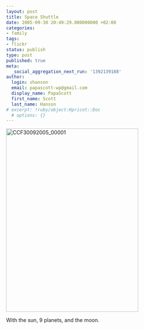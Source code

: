```yaml
---
layout: post
title: Space Shuttle
date: 2005-09-30 20:49:29.000000000 +02:00
categories:
- family
tags:
- flickr
status: publish
type: post
published: true
meta:
  _social_aggregation_next_run: '1392139188'
author:
  login: shanson
  email: papascott-wp@gmail.com
  display_name: PapaScott
  first_name: Scott
  last_name: Hanson
# excerpt: !ruby/object:Hpricot::Doc
  # options: {}
---
```

<p><a href="http://www.flickr.com/photos/papascott/48053493/" title="Space Shuttle"><img src="http://static.flickr.com/27/48053493_66449bde92.jpg" width="361" height="500" alt="CCF30092005_00001" /></a></p>
<p>With the sun, 9 planets, and the moon.</p>

